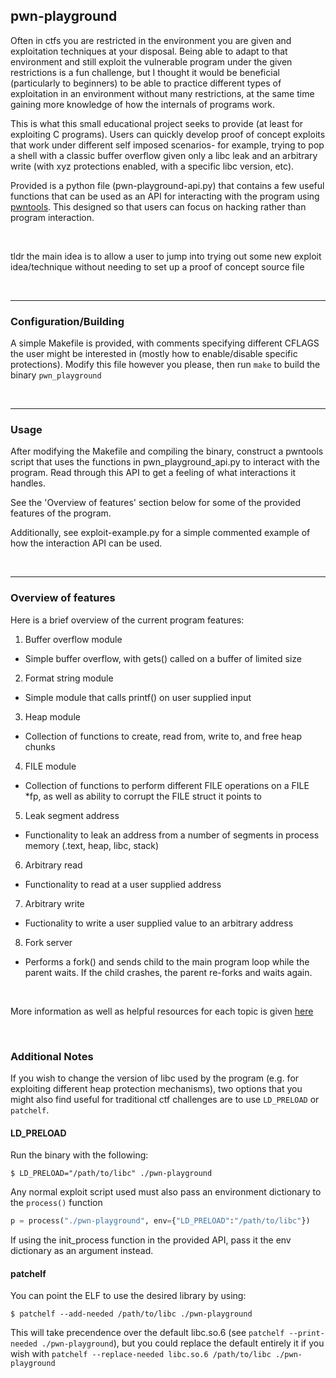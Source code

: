 ## pwn-playground

Often in ctfs you are restricted in the environment you are given and exploitation techniques at your disposal. Being able to adapt to that environment and still exploit the vulnerable program under the given restrictions is a fun challenge, but I thought it would be beneficial (particularly to beginners) to be able to practice different types of exploitation in an environment without many restrictions, at the same time gaining more knowledge of how the internals of programs work.

This is what this small educational project seeks to provide (at least for exploiting C programs). Users can quickly develop proof of concept exploits that work under different self imposed scenarios- for example, trying to pop a shell with a classic buffer overflow given only a libc leak and an arbitrary write (with xyz protections enabled, with a specific libc version, etc).

Provided is a python file (pwn-playground-api.py) that contains a few useful functions that can be used as an API for interacting with the program using [pwntools](http://docs.pwntools.com/en/stable/). This designed so that users can focus on hacking rather than program interaction.

<br>

tldr the main idea is to allow a user to jump into trying out some new exploit idea/technique without needing to set up a proof of concept source file

<br>

<hr>

### Configuration/Building

A simple Makefile is provided, with comments specifying different CFLAGS the user might be interested in (mostly how to enable/disable specific protections). Modify this file however you please, then run `make` to build the binary `pwn_playground`

<br>

<hr>

### Usage

After modifying the Makefile and compiling the binary, construct a pwntools script that uses the functions in pwn_playground_api.py to interact with the program. Read through this API to get a feeling of what interactions it handles.

See the 'Overview of features' section below for some of the provided features of the program.

Additionally, see exploit-example.py for a simple commented example of how the interaction API can be used.

<br>

<hr>

### Overview of features

Here is a brief overview of the current program features:

1. Buffer overflow module
  * Simple buffer overflow, with gets() called on a buffer of limited size
2. Format string module
  * Simple module that calls printf() on user supplied input
3. Heap module
  * Collection of functions to create, read from, write to, and free heap chunks
4. FILE module
  * Collection of functions to perform different FILE operations on a FILE *fp, as well as ability to corrupt the FILE struct it points to
5. Leak segment address
  * Functionality to leak an address from a number of segments in process memory (.text, heap, libc, stack)
6. Arbitrary read
  * Functionality to read at a user supplied address
7. Arbitrary write
  * Fuctionality to write a user supplied value to an arbitrary address
8. Fork server
  * Performs a fork() and sends child to the main program loop while the parent waits. If the child crashes, the parent re-forks and waits again.

<br>

More information as well as helpful resources for each topic is given [here](https://seb-sec.github.io/2020/05/06/pwn-playground.html)

<br>

### Additional Notes

If you wish to change the version of libc used by the program (e.g. for exploiting different heap protection mechanisms), two options that you might also find useful for traditional ctf challenges are to use `LD_PRELOAD` or `patchelf`.

#### LD_PRELOAD

Run the binary with the following:

```
$ LD_PRELOAD="/path/to/libc" ./pwn-playground
```

Any normal exploit script used must also pass an environment dictionary to the `process()` function

```python
p = process("./pwn-playground", env={"LD_PRELOAD":"/path/to/libc"})
```

If using the init_process function in the provided API, pass it the env dictionary as an argument instead.

#### patchelf

You can point the ELF to use the desired library by using:
```
$ patchelf --add-needed /path/to/libc ./pwn-playground
```

This will take precendence over the default libc.so.6 (see `patchelf --print-needed ./pwn-playground`), but you could replace the default entirely it if you wish with `patchelf --replace-needed libc.so.6 /path/to/libc ./pwn-playground`

